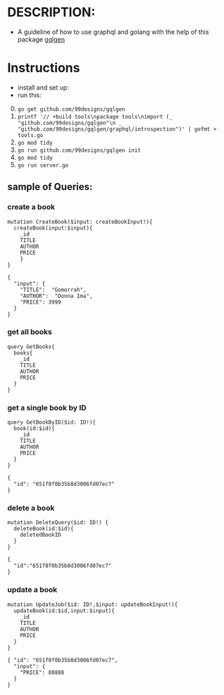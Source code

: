 # DESCRIPTION:

- A guideline of how to use graphql and golang with the help of this package [gqlgen](https://www.github.com/99designs/gqlgen)

# Instructions

- install and set up:
- run this:

0. `go get github.com/99designs/gqlgen`
1. `printf '// +build tools\npackage tools\nimport (_ "github.com/99designs/gqlgen"\n _ "github.com/99designs/gqlgen/graphql/introspection")' | gofmt > tools.go`
2. `go mod tidy`
3. `go run github.com/99designs/gqlgen init`
4. `go mod tidy`
5. `go run server.go`

## sample of Queries:

### create a book

```
mutation CreateBook($input: createBookInput!){
  createBook(input:$input){
    _id
    TITLE
    AUTHOR
    PRICE
	}
}
```

```
{
  "input": {
    "TITLE":  "Gomorrah",
    "AUTHOR":  "Donna Ima",
    "PRICE": 3999
  }
}
```

### get all books

```
query GetBooks{
  books{
    _id
    TITLE
    AUTHOR
    PRICE
  }
}
```

### get a single book by ID

```
query GetBookByID($id: ID!){
  book(id:$id){
    _id
    TITLE
    AUTHOR
    PRICE
  }
}
```

```
{
  "id": "651f8f0b35b8d3006fd07ec7"
}
```

### delete a book

```
mutation DeleteQuery($id: ID!) {
  deleteBook(id:$id){
    deletedBookID
  }
}
```

```
{
  "id":"651f8f0b35b8d3006fd07ec7"
}
```

### update a book

```
mutation UpdateJob($id: ID!,$input: updateBookInput!){
  updateBook(id:$id,input:$input){
    _id
    TITLE
    AUTHOR
    PRICE
  }
}
```

```
{ "id": "651f8f0b35b8d3006fd07ec7",
  "input": {
    "PRICE": 88888
  }
}
```
